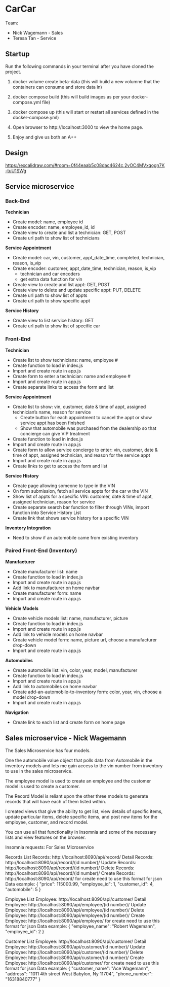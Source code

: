 # CarCar

Team:

* Nick Wagemann - Sales
* Teresa Tan - Service

## Startup
Run the following commands in your terminal after you have cloned the project.

1) docker volume create beta-data (this will build a new volumne that the containers can consume and store data in)

2) docker compose build (this will build images as per your docker-compose.yml file)

3) docker compose up (this will start or restart all services defined in the docker-compose.yml)

4) Open browser to http://localhost:3000 to view the home page.

5) Enjoy and give us both an A++


## Design
https://excalidraw.com/#room=0f44eaab5c08dac4624c,2vOC4MVxqogn7K-tuU1SWg

## Service microservice

### **Back-End**

**Technician**
- Create model: name, employee id
- Create encoder: name, employee_id, id
- Create view to create and list a technician: GET, POST
- Create url path to show list of technicians

**Service Appointment**
- Create model: car, vin, customer, appt_date_time, completed, technician, reason, is_vip
- Create encoder: customer, appt_date_time, technician, reason, is_vip
    - technician and car encoders
    - get extra data function for vin
- Create view to create and list appt: GET, POST
- Create view to delete and update specific appt: PUT, DELETE
- Create url path to show list of appts
- Create url path to show specific appt

**Service History**
- Create view to list service history: GET
- Create url path to show list of specific car

### Front-End

**Technician**
- Create list to show technicians: name, employee #
- Create function to load in index.js
- Import and create route in app.js
- Create form to enter a technician: name and employee #
- Import and create route in app.js
- Create separate links to access the form and list

**Service Appointment**
- Create list to show: vin, customer, date & time of appt, assigned technician’s name, reason for service
    - Create button for each appointment to cancel the appt or show service appt has been finished
    - Show that automobile was purchased from the dealership so that concierge can give VIP treatment
- Create function to load in index.js
- Import and create route in app.js
- Create form to allow service concierge to enter: vin, customer, date & time of appt, assigned technician, and reason for the service appt
- Import and create route in app.js
- Create links to get to access the form and list

**Service History**
- Create page allowing someone to type in the VIN
- On form submission, fetch all service appts for the car w the VIN
- Show list of appts for a specific VIN: customer, date & time of appt, assigned technician, reason for service
- Create separate search bar function to filter through VINs, import function into Service History List
- Create link that shows service history for a specific VIN

**Inventory Integration**

- Need to show if an automobile came from existing inventory

### Paired Front-End (Inventory)

**Manufacturer**
- Create manufacturer list: name
- Create function to load in index.js
- Import and create route in app.js
- Add link to manufacturer on home navbar
- Create manufacturer form: name
- Import and create route in app.js

**Vehicle Models**
- Create vehicle models list: name, manufacturer, picture
- Create function to load in index.js
- Import and create route in app.js
- Add link to vehicle models on home navbar
- Create vehicle model form: name, picture url, choose a manufacturer drop-down
- Import and create route in app.js

**Automobiles**
- Create automobile list: vin, color, year, model, manufacturer
- Create function to load in index.js
- Import and create route in app.js
- Add link to automobiles on home navbar
- Create add-an-automobile-to-inventory form: color, year, vin, choose a model drop-down
- Import and create route in app.js

**Navigation**
- Create link to each list and create form on home page






## Sales microservice - Nick Wagemann 

The Sales Microservice has four models.

One the automobile value object that polls data from Automobile in the inventory models and lets me gain access to the vin number from inventory to use in the sales microservice.
 
The employee model is used to create an employee and the customer model is used to create a customer. 

The Record Model is reliant upon the other three models to generate records that will have each of them listed within.

I created views that give the ability to get list, view details of specific items, update particular items, delete specific items, and post new items for the employee, customer, and record model. 

You can use all that functionality in Insomnia and some of the necessary lists and view features on the browser.

Insomnia requests:
For Sales Microservice 

Records
List Records: http://localhost:8090/api/record/
Detail Records: http://localhost:8090/api/record/(id number)/
Update Records: http://localhost:8090/api/record/(id number)/
Delete Records: http://localhost:8090/api/record/(id number)/
Create Records: http://localhost:8090/api/record/
for create need to use this format for json Data
example:
{
	"price": 115000.99,
	"employee_id": 1,
	"customer_id": 4,
	"automobile": 5
}

Employee
List Employee: http://localhost:8090/api/customer/
Detail Employee: http://localhost:8090/api/employee/(id number)/
Update Employee: http://localhost:8090/api/employee/(id number)/
Delete Employee: http://localhost:8090/api/employee/(id number)/
Create Employee: http://localhost:8090/api/employee/
for create need to use this format for json Data
example:
{
	"employee_name": "Robert Wagemann",
	"employee_id": 2
}

Customer 
List Employee: http://localhost:8090/api/customer/
Detail Employee: http://localhost:8090/api/customer/(id number)/
Update Employee: http://localhost:8090/api/customer/(id number)/
Delete Employee: http://localhost:8090/api/customer/(id number)/
Create Employee: http://localhost:8090/api/customer/
for create need to use this format for json Data
example:
{
	"customer_name": "Ace Wagemann",
	"address": "1011 4th street West Babylon, Ny 11704",
	"phone_number": "16318840777"
}



